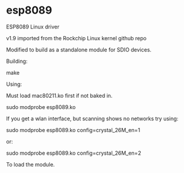 esp8089
======

ESP8089 Linux driver

v1.9 imported from the Rockchip Linux kernel github repo

Modified to build as a standalone module for SDIO devices.




Building:

 make

Using:

Must load mac80211.ko first if not baked in.

 sudo modprobe esp8089.ko

If you get a wlan interface, but scanning shows no networks try using:

 sudo modprobe esp8089.ko config=crystal_26M_en=1

or:

 sudo modprobe esp8089.ko config=crystal_26M_en=2

To load the module.
